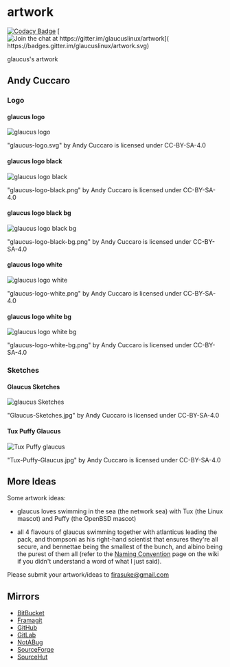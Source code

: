 # artwork
[![Codacy Badge](
https://api.codacy.com/project/badge/Grade/75d5524a432b4ee8b0a5eccd29474594)](
https://app.codacy.com/gh/glaucuslinux/artwork?utm_source=github.com&utm_medium=referral&utm_content=glaucuslinux/artwork&utm_campaign=Badge_Grade_Dashboard)
[![Join the chat at https://gitter.im/glaucuslinux/artwork](
https://badges.gitter.im/glaucuslinux/artwork.svg)](
https://gitter.im/glaucuslinux/artwork?utm_source=badge&utm_medium=badge&utm_campaign=pr-badge&utm_content=badge)

glaucus's artwork

## Andy Cuccaro

### Logo

#### glaucus logo
![glaucus logo](glaucus-logo.svg)

"glaucus-logo.svg" by Andy Cuccaro is licensed under CC-BY-SA-4.0

#### glaucus logo black
![glaucus logo black](glaucus-logo-black.png)

"glaucus-logo-black.png" by Andy Cuccaro is licensed under CC-BY-SA-4.0

#### glaucus logo black bg
![glaucus logo black bg](glaucus-logo-black-bg.png)

"glaucus-logo-black-bg.png" by Andy Cuccaro is licensed under CC-BY-SA-4.0

#### glaucus logo white
![glaucus logo white](glaucus-logo-white.png)

"glaucus-logo-white.png" by Andy Cuccaro is licensed under CC-BY-SA-4.0

#### glaucus logo white bg
![glaucus logo white bg](glaucus-logo-white-bg.png)

"glaucus-logo-white-bg.png" by Andy Cuccaro is licensed under CC-BY-SA-4.0

### Sketches

#### Glaucus Sketches
![glaucus Sketches](Glaucus-Sketches.jpg)

"Glaucus-Sketches.jpg" by Andy Cuccaro is licensed under CC-BY-SA-4.0

#### Tux Puffy Glaucus
![Tux Puffy glaucus](Tux-Puffy-Glaucus.jpg)

"Tux-Puffy-Glaucus.jpg" by Andy Cuccaro is licensed under CC-BY-SA-4.0

## More Ideas
Some artwork ideas:

*   glaucus loves swimming in the sea (the network sea) with Tux (the Linux
mascot) and Puffy (the OpenBSD mascot)

*   all 4 flavours of glaucus swimming together with atlanticus leading the pack,
and thompsoni as his right-hand scientist that ensures they're all secure, and
bennettae being the smallest of the bunch, and albino being the purest of them
all (refer to the [Naming Convention](
https://github.com/glaucuslinux/glaucus/wiki/Naming-Convention) page on the wiki if
you didn't understand a word of what I just said).

Please submit your artwork/ideas to firasuke@gmail.com

## Mirrors
*   [BitBucket](https://bitbucket.org/glaucuslinux/artwork)
*   [Framagit](https://framagit.org/glaucuslinux/artwork)
*   [GitHub](https://github.com/glaucuslinux/artwork)
*   [GitLab](https://gitlab.com/glaucuslinux/artwork)
*   [NotABug](https://notabug.org/glaucuslinux/artwork)
*   [SourceForge](https://git.code.sf.net/p/glaucuslinux/artwork)
*   [SourceHut](https://git.sr.ht/~glaucuslinux/artwork)
